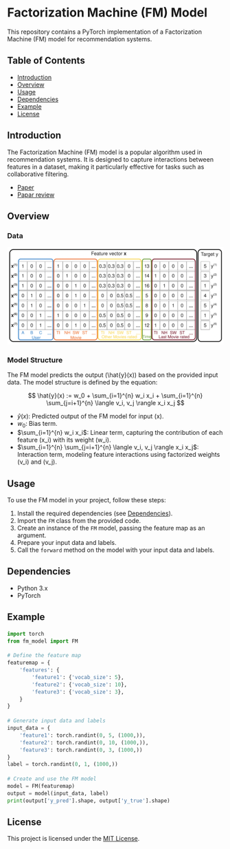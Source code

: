# Factorization Machine (FM) Model

This repository contains a PyTorch implementation of a Factorization Machine (FM) model for recommendation systems.

## Table of Contents

- [Introduction](#introduction)
- [Overview](#overview)
- [Usage](#usage)
- [Dependencies](#dependencies)
- [Example](#example)
- [License](#license)

## Introduction

The Factorization Machine (FM) model is a popular algorithm used in recommendation systems. It is designed to capture interactions between features in a dataset, making it particularly effective for tasks such as collaborative filtering.
- [Paper](https://analyticsconsultores.com.mx/wp-content/uploads/2019/03/Factorization-Machines-Steffen-Rendle-Osaka-University-2010.pdf)
- [Papar review]()


## Overview

### Data

![FM Input](../../../docs/pics/FM_input.png)

### Model Structure

The FM model predicts the output \(\hat{y}(x)\) based on the provided input data. The model structure is defined by the equation:

$$ \hat{y}(x) := w_0 + \sum_{i=1}^{n} w_i x_i + \sum_{i=1}^{n} \sum_{j=i+1}^{n} \langle v_i, v_j \rangle x_i x_j $$

- $\hat{y}(x)$: Predicted output of the FM model for input \(x\).
- $w_0$: Bias term.
- $\sum_{i=1}^{n} w_i x_i$: Linear term, capturing the contribution of each feature \(x_i\) with its weight \(w_i\).
- $\sum_{i=1}^{n} \sum_{j=i+1}^{n} \langle v_i, v_j \rangle x_i x_j$: Interaction term, modeling feature interactions using factorized weights \(v_i\) and \(v_j\).



## Usage

To use the FM model in your project, follow these steps:

1. Install the required dependencies (see [Dependencies](#dependencies)).
2. Import the `FM` class from the provided code.
3. Create an instance of the `FM` model, passing the feature map as an argument.
4. Prepare your input data and labels.
5. Call the `forward` method on the model with your input data and labels.

## Dependencies

- Python 3.x
- PyTorch

## Example

```python
import torch
from fm_model import FM

# Define the feature map
featuremap = {
    'features': {
        'feature1': {'vocab_size': 5},
        'feature2': {'vocab_size': 10},
        'feature3': {'vocab_size': 3},
    }
}

# Generate input data and labels
input_data = {
    'feature1': torch.randint(0, 5, (1000,)),
    'feature2': torch.randint(0, 10, (1000,)),
    'feature3': torch.randint(0, 3, (1000,))
}
label = torch.randint(0, 1, (1000,))

# Create and use the FM model
model = FM(featuremap)
output = model(input_data, label)
print(output['y_pred'].shape, output['y_true'].shape)
```

## License

This project is licensed under the [MIT License](LICENSE).
